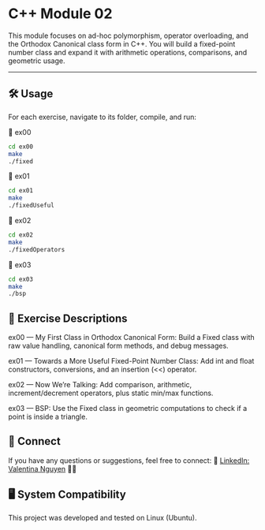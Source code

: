# C++ Module 02

This module focuses on ad-hoc polymorphism, operator overloading, and the Orthodox Canonical class form in C++. You will build a fixed-point number class and expand it with arithmetic operations, comparisons, and geometric usage.

---

## 🛠️ Usage

For each exercise, navigate to its folder, compile, and run:

📂 ex00

```bash
cd ex00
make
./fixed
```

📂 ex01

```bash
cd ex01
make
./fixedUseful
```

📂 ex02

```bash
cd ex02
make
./fixedOperators
```

📂 ex03

```bash
cd ex03
make
./bsp
```


## 📝 Exercise Descriptions
ex00 — My First Class in Orthodox Canonical Form:
Build a Fixed class with raw value handling, canonical form methods, and debug messages.

ex01 — Towards a More Useful Fixed-Point Number Class:
Add int and float constructors, conversions, and an insertion (<<) operator.

ex02 — Now We’re Talking:
Add comparison, arithmetic, increment/decrement operators, plus static min/max functions.

ex03 — BSP:
Use the Fixed class in geometric computations to check if a point is inside a triangle.


## 💼 Connect
If you have any questions or suggestions, feel free to connect: 🔗 [LinkedIn: Valentina Nguyen](https://www.linkedin.com/in/valentina-nguyen-tina/) 🙋‍♀️

## 🖥️ System Compatibility
This project was developed and tested on Linux (Ubuntu).
